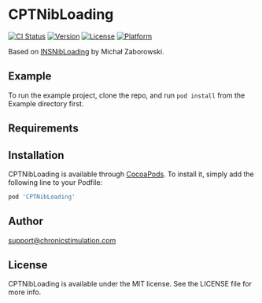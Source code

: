 # CPTNibLoading

[![CI Status](https://img.shields.io/travis/support@chronicstimulation.com/CPTNibLoading.svg?style=flat)](https://travis-ci.org/support@chronicstimulation.com/CPTNibLoading)
[![Version](https://img.shields.io/cocoapods/v/CPTNibLoading.svg?style=flat)](https://cocoapods.org/pods/CPTNibLoading)
[![License](https://img.shields.io/cocoapods/l/CPTNibLoading.svg?style=flat)](https://cocoapods.org/pods/CPTNibLoading)
[![Platform](https://img.shields.io/cocoapods/p/CPTNibLoading.svg?style=flat)](https://cocoapods.org/pods/CPTNibLoading)

Based on [INSNibLoading](https://github.com/inspace-io/INSNibLoading) by Michał Zaborowski.

## Example

To run the example project, clone the repo, and run `pod install` from the Example directory first.

## Requirements

## Installation

CPTNibLoading is available through [CocoaPods](https://cocoapods.org). To install
it, simply add the following line to your Podfile:

```ruby
pod 'CPTNibLoading'
```

## Author

support@chronicstimulation.com

## License

CPTNibLoading is available under the MIT license. See the LICENSE file for more info.
